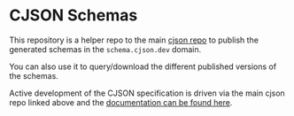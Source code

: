 # CJSON Schemas

This repository is a helper repo to the main [cjson repo](https://github.com/jcoderltd/cjson) to publish the generated schemas in the `schema.cjson.dev` domain.

You can also use it to query/download the different published versions of the schemas.

Active development of the CJSON specification is driven via the main cjson repo linked above and the [documentation can be found here](https://docs.cjson.dev).
